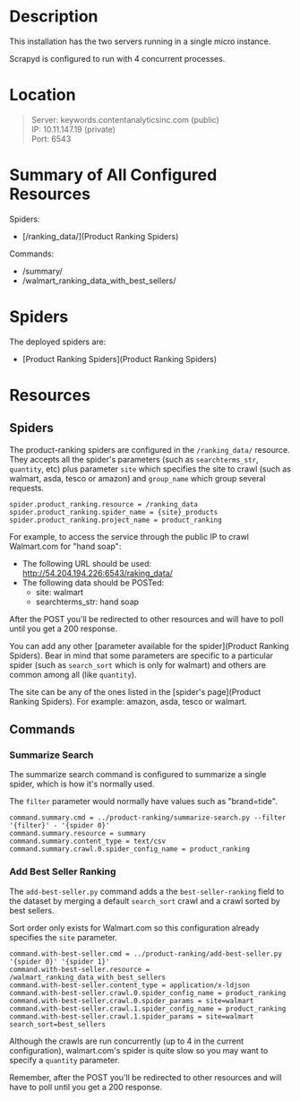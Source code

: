# Description #

This installation has the two servers running in a single micro instance.

Scrapyd is configured to run with 4 concurrent processes.

# Location #

> Server: keywords.contentanalyticsinc.com (public)  
> IP: 10.11.147.19 (private)  
> Port: 6543


# Summary of All Configured Resources #

Spiders:

- [/ranking_data/](Product Ranking Spiders)

Commands:

- /summary/
- /walmart_ranking_data_with_best_sellers/


# Spiders #

The deployed spiders are:

*    [Product Ranking Spiders](Product Ranking Spiders)

# Resources #

## Spiders ##

The product-ranking spiders are configured in the `/ranking_data/` resource. They accepts all the spider's parameters (such as `searchterms_str`, `quantity`, etc) plus parameter `site` which specifies the site to crawl (such as walmart, asda, tesco or amazon) and `group_name` which group several requests. 

```
spider.product_ranking.resource = /ranking_data
spider.product_ranking.spider_name = {site}_products
spider.product_ranking.project_name = product_ranking
```

For example, to access the service through the public IP to crawl Walmart.com for "hand soap":

- The following URL should be used: http://54.204.194.226:6543/raking_data/
- The following data should be POSTed:  
    - site: walmart
    - searchterms_str: hand soap

After the POST you'll be redirected to other resources and will have to poll until you get a 200 response.

You can add any other [parameter available for the spider](Product Ranking Spiders). Bear in mind that some parameters are specific to a particular spider (such as `search_sort` which is only for walmart) and others are common among all (like `quantity`).

The site can be any of the ones listed in the [spider's page](Product Ranking Spiders). For example: amazon, asda, tesco or walmart.


## Commands ##

### Summarize Search ###

The summarize search command is configured to summarize a single spider, which is how it's normally used.

The `filter` parameter would normally have values such as "brand=tide".

```
command.summary.cmd = ../product-ranking/summarize-search.py --filter '{filter}' - '{spider 0}'
command.summary.resource = summary
command.summary.content_type = text/csv
command.summary.crawl.0.spider_config_name = product_ranking
```

### Add Best Seller Ranking ###

The `add-best-seller.py` command adds a the `best-seller-ranking` field to the dataset by merging a default `search_sort` crawl and a crawl sorted by best sellers.

Sort order only exists for Walmart.com so this configuration already specifies the `site` parameter.

```
command.with-best-seller.cmd = ../product-ranking/add-best-seller.py '{spider 0}' '{spider 1}'
command.with-best-seller.resource = /walmart_ranking_data_with_best_sellers
command.with-best-seller.content_type = application/x-ldjson
command.with-best-seller.crawl.0.spider_config_name = product_ranking
command.with-best-seller.crawl.0.spider_params = site=walmart
command.with-best-seller.crawl.1.spider_config_name = product_ranking
command.with-best-seller.crawl.1.spider_params = site=walmart search_sort=best_sellers
```

Although the crawls are run concurrently (up to 4 in the current configuration), walmart.com's spider is quite slow so you may want to specify a `quantity` parameter.

Remember, after the POST you'll be redirected to other resources and will have to poll until you get a 200 response.

